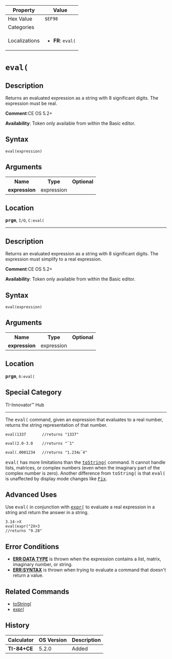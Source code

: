 | Property      | Value |
|---------------|-------|
| Hex Value     | `$EF98`|
| Categories    | <ul></ul> |
| Localizations | <ul><li><b>FR</b>: `eval(`</li></ul> |

# `eval(`

## Description
Returns an evaluated expression as a string with 8 significant digits.  The expression must be real.

<b>Comment</b>:CE OS 5.2+

<b>Availability</b>: Token only available from within the Basic editor.

## Syntax
`eval(expression)`

## Arguments
<table>
<tr><th>Name</th><th>Type</th><th>Optional</th></tr>

<tr><td><b>expression</b></td><td>expression</td><td></td></tr>

</table>

## Location
<tt><kbd><b>prgm</b></kbd></tt>, `I/O`, `C:eval(`
<hr>

## Description
Returns an evaluated expression as a string with 8 significant digits.  The expression must simplify to a real expression.

<b>Comment</b>:CE OS 5.2+

<b>Availability</b>: Token only available from within the Basic editor.

## Syntax
`eval(expression)`

## Arguments
<table>
<tr><th>Name</th><th>Type</th><th>Optional</th></tr>

<tr><td><b>expression</b></td><td>expression</td><td></td></tr>

</table>

## Location
<tt><kbd><b>prgm</b></kbd></tt>, `6:eval(`
## Special Category
TI-Innovator™ Hub

<hr>

The <tt>eval(</tt> command, given an expression that evaluates to a real number, returns the string representation of that number.

```ti-basic
eval(1337       //returns "1337"

eval(2.0-3.0    //returns "‾1"

eval(.0001234   //returns "1.234ᴇ‾4"
```

<tt>eval(</tt> has more limitations than the <tt><a href="toString(.md">toString(</a></tt> command. It cannot handle lists, matrices, or complex numbers (even when the imaginary part of the complex number is zero). Another difference from <tt>toString(</tt> is that <tt>eval(</tt> is unaffected by display mode changes like <tt><a href="Fix.md">Fix</a></tt>.

## Advanced Uses

Use <tt>eval(</tt> in conjunction with <tt><a href="expr(.md">expr(</a></tt> to evaluate a real expression in a string and return the answer in a string.

```ti-basic
3.14->X
eval(expr("2X+3
//returns "9.28"
```

## Error Conditions

*   **[ERR:DATA TYPE](errors#datatype)** is thrown when the expression contains a list, matrix, imaginary number, or string.
*   **[ERR:SYNTAX](errors#syntax)** is thrown when trying to evaluate a command that doesn't return a value.

## Related Commands

*   [toString(](toString\(.md)
*   [expr(](expr\(.md)

## History
| Calculator | OS Version | Description |
|------------|------------|-------------|
| <b>TI-84+CE</b> | 5.2.0 | Added |


